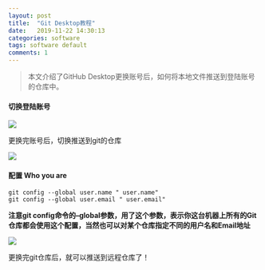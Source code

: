 ```yaml
---
layout: post
title:  "Git Desktop教程"
date:   2019-11-22 14:30:13
categories: software
tags: software default
comments: 1
---
```

> 本文介绍了GitHub Desktop更换账号后，如何将本地文件推送到登陆账号的仓库中。

#### 切换登陆账号

<img src="https://i.loli.net/2019/11/22/U13iNgJOnKmotTr.png"/>

更换完账号后，切换推送到git的仓库

<img src="https://i.loli.net/2019/11/22/PG2RJweyTSLzEjr.png"/>

#### 配置 Who you are

```git
git config --global user.name " user.name"
git config --global user.email " user.email"
```

**注意git config命令的–global参数，用了这个参数，表示你这台机器上所有的Git仓库都会使用这个配置，当然也可以对某个仓库指定不同的用户名和Email地址**

<img src="https://i.loli.net/2019/11/22/DVUcQjkIgFEYaHn.png"/>

更换完git仓库后，就可以推送到远程仓库了！
